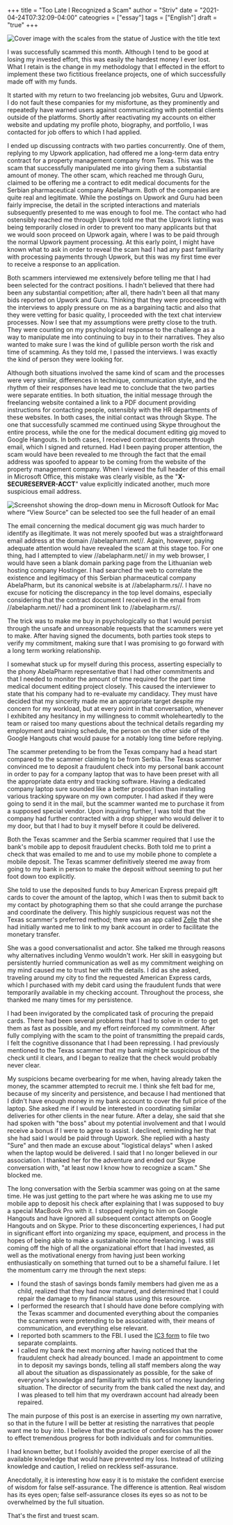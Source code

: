 +++
title = "Too Late I Recognized a Scam"
author = "Striv"
date = "2021-04-24T07:32:09-04:00"
cateogries = ["essay"]
tags = ["English"]
draft = "true"
+++

![Cover image with the scales from the statue of Justice with the title text](/post-images/scammed/post-cover_scammed.jpg)

I was successfully scammed this month. Although I tend to be good at losing my invested effort, this was easily the hardest money I ever lost. What I retain is the change in my methodology that I effected in the effort to implement these two fictitious freelance projects, one of which successfully made off with my funds.

It started with my return to two freelancing job websites, Guru and Upwork. I do not fault these companies for my misfortune, as they prominently and repeatedly have warned users against communicating with potential clients outside of the platforms. Shortly after reactivating my accounts on either website and updating my profile photo, biography, and portfolio, I was contacted for job offers to which I had applied.

I ended up discussing contracts with two parties concurrently. One of them, replying to my Upwork application, had offered me a long-term data entry contract for a property management company from Texas. This was the scam that successfully manipulated me into giving them a substantial amount of money. The other scam, which reached me through Guru, claimed to be offering me a contract to edit medical documents for the Serbian pharmaceutical company AbelaPharm.
Both of the companies are quite real and legitimate. While the postings on Upwork and Guru had been fairly imprecise, the detail in the scripted interactions and materials subsequently presented to me was enough to fool me. The contact who had ostensibly reached me through Upwork told me that the Upwork listing was being temporarily closed in order to prevent too many applicants but that we would soon proceed on Upwork again, where I was to be paid through the normal Upwork payment processing. At this early point, I might have known what to ask in order to reveal the scam had I had any past familiarity with processing payments through Upwork, but this was my first time ever to receive a response to an application.

Both scammers interviewed me extensively before telling me that I had been selected for the contract positions. I hadn't believed that there had been any substantial competition; after all, there hadn't been all that many bids reported on Upwork and Guru. Thinking that they were proceeding with the interviews to apply pressure on me as a bargaining tactic and also that they were vetting for basic quality, I proceeded with the text chat interview processes. Now I see that my assumptions were pretty close to the truth. They were counting on my psychological response to the challenge as a way to manipulate me into continuing to buy in to their narratives. They also wanted to make sure I was the kind of gullible person worth the risk and time of scamming. As they told me, I passed the interviews. I was exactly the kind of person they were looking for.

Although both situations involved the same kind of scam and the processes were very similar, differences in technique, communication style, and the rhythm of their responses have lead me to conclude that the two parties were separate entities. In both situation, the initial message through the freelancing website contained a link to a PDF document providing instructions for contacting people, ostensibly with the HR departments of these websites. In both cases, the initial contact was through Skype. The one that successfully scammed me continued using Skype throughout the entire process, while the one for the medical document editing gig moved to Google Hangouts. In both cases, I received contract documents through email, which I signed and returned.
Had I been paying proper attention, the scam would have been revealed to me through the fact that the email address was spoofed to appear to be coming from the website of the property management company. When I viewed the full header of this email in Microsoft Office, this mistake was clearly visible, as the "**X-SECURESERVER-ACCT**" value explicitly indicated another, much more suspicious email address.

![Screenshot showing the drop-down menu in Microsoft Outlook for Mac where “View Source” can be selected too see the full header of an email](/post-images/scammed/outlook-screenshot.png)

The email concerning the medical document gig was much harder to identify as illegitimate. It was not merely spoofed but was a straightforward email address at the domain //abelapharm.net//. Again, however, paying adequate attention would have revealed the scam at this stage too. For one thing, had I attempted to view //abelapharm.net// in my web browser, I would have seen a blank domain parking page from the Lithuanian web hosting company Hostinger. I had searched the web to correlate the existence and legitimacy of this Serbian pharmaceutical company AbelaPharm, but its canonical website is at //abelapharm.rs//. I have no excuse for noticing the discrepancy in the top level domains, especially considering that the contract document I received in the email from //abelapharm.net// had a prominent link to //abelapharm.rs//.

The trick was to make me buy in psychologically so that I would persist through the unsafe and unreasonable requests that the scammers were yet to make. After having signed the documents, both parties took steps to verify my commitment, making sure that I was promising to go forward with a long term working relationship.

I somewhat stuck up for myself during this process, asserting especially to the phony AbelaPharm representative that I had other commitments and that I needed to monitor the amount of time required for the part time medical document editing project closely. This caused the interviewer to state that his company had to re-evaluate my candidacy. They must have decided that my sincerity made me an appropriate target despite my concern for my workload, but at every point in that conversation, whenever I exhibited any hesitancy in my willingness to commit wholeheartedly to the team or raised too many questions about the technical details regarding my employment and training schedule, the person on the other side of the Google Hangouts chat would pause for a notably long time before replying.

The scammer pretending to be from the Texas company had a head start compared to the scammer claiming to be from Serbia. The Texas scammer convinced me to deposit a fraudulent check into my personal bank account in order to pay for a company laptop that was to have been preset with all the appropriate data entry and tracking software. Having a dedicated company laptop sure sounded like a better proposition than installing various tracking spyware on my own computer. I had asked if they were going to send it in the mail, but the scammer wanted me to purchase it from a supposed special vendor. Upon inquiring further, I was told that the company had further contracted with a drop shipper who would deliver it to my door, but that I had to buy it myself before it could be delivered.

Both the Texas scammer and the Serbia scammer required that I use the bank's mobile app to deposit fraudulent checks. Both told me to print a check that was emailed to me and to use my mobile phone to complete a mobile deposit. The Texas scammer definitively steered me away from going to my bank in person to make the deposit without seeming to put her foot down too explicitly.

She told to use the deposited funds to buy American Express prepaid gift cards to cover the amount of the laptop, which I was then to submit back to my contact by photographing them so that she could arrange the purchase and coordinate the delivery. This highly suspicious request was not the Texas scammer's preferred method; there was an app called [Zelle](https://www.zellepay.com/) that she had initially wanted me to link to my bank account in order to facilitate the monetary transfer.

She was a good conversationalist and actor. She talked me through reasons why alternatives including Venmo wouldn't work. Her skill in easygoing but persistently hurried communication as well as my commitment weighing on my mind caused me to trust her with the details. I did as she asked, traveling around my city to find the requested American Express cards, which I purchased with my debit card using the fraudulent funds that were temporarily available in my checking account. Throughout the process, she thanked me many times for my persistence.

I had been invigorated by the complicated task of procuring the prepaid cards. There had been several problems that I had to solve in order to get them as fast as possible, and my effort reinforced my commitment. After fully complying with the scam to the point of transmitting the prepaid cards, I felt the cognitive dissonance that I had been repressing. I had previously mentioned to the Texas scammer that my bank might be suspicious of the check until it clears, and I began to realize that the check would probably never clear.

My suspicions became overbearing for me when, having already taken the money, the scammer attempted to recruit me. I think she felt bad for me, because of my sincerity and persistence, and because I had mentioned that I didn't have enough money in my bank account to cover the full price of the laptop. She asked me if I would be interested in coordinating similar deliveries for other clients in the near future. After a delay, she said that she had spoken with "the boss" about my potential involvement and that I would receive a bonus if I were to agree to assist.
I declined, reminding her that she had said I would be paid through Upwork. She replied with a hasty "Sure" and then made an excuse about "logistical delays" when I asked when the laptop would be delivered. I said that I no longer believed in our association. I thanked her for the adventure and ended our Skype conversation with, "at least now I know how to recognize a scam." She blocked me.

The long conversation with the Serbia scammer was going on at the same time. He was just getting to the part where he was asking me to use my mobile app to deposit his check after explaining that I was supposed to buy a special MacBook Pro with it. I stopped replying to him on Google Hangouts and have ignored all subsequent contact attempts on Google Hangouts and on Skype.
Prior to these disconcerting experiences, I had put in significant effort into organizing my space, equipment, and process in the hopes of being able to make a sustainable income freelancing. I was still coming off the high of all the organizational effort that I had invested, as well as the motivational energy from having just been working enthusiastically on something that turned out to be a shameful failure. I let the momentum carry me through the next steps:

* I found the stash of savings bonds family members had given me as a child, realized that they had now matured, and determined that I could repair the damage to my financial status using this resource.
* I performed the research that I should have done before complying with the Texas scammer and documented everything about the companies the scammers were pretending to be associated with, their means of communication, and everything else relevant.
* I reported both scammers to the FBI. I used the [IC3 form](https://www.ic3.gov/) to file two separate complaints.
* I called my bank the next morning after having noticed that the fraudulent check had already bounced. I made an appointment to come in to deposit my savings bonds, telling all staff members along the way all about the situation as dispassionately as possible, for the sake of everyone's knowledge and familiarity with this sort of money laundering situation. The director of security from the bank called the next day, and I was pleased to tell him that my overdrawn account had already been repaired.

The main purpose of this post is an exercise in asserting my own narrative, so that in the future I will be better at resisting the narratives that people want me to buy into. I believe that the practice of confession has the power to effect tremendous progress for both individuals and for communities.

I had known better, but I foolishly avoided the proper exercise of all the available knowledge that would have prevented my loss. Instead of utilizing knowledge and caution, I relied on reckless self-assurance.

Anecdotally, it is interesting how easy it is to mistake the confident exercise of wisdom for false self-assurance. The difference is attention. Real wisdom has its eyes open; false self-assurance closes its eyes so as not to be overwhelmed by the full situation.

That's the first and truest scam.